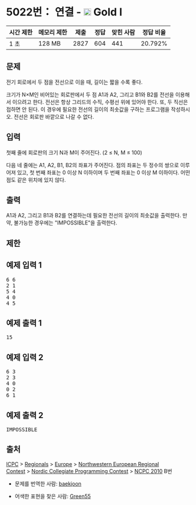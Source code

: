 # 5022번： 연결 - <img src="https://static.solved.ac/tier_small/15.svg" style="height:20px" /> Gold I



| 시간 제한 | 메모리 제한 | 제출 | 정답 | 맞힌 사람 | 정답 비율 |
| --- | --- | --- | --- | --- | --- |
| 1 초 | 128 MB | 2827 | 604 | 441 | 20.792% |
## 문제

전기 회로에서 두 점을 전선으로 이을 때, 길이는 짧을 수록 좋다.

크기가 N×M인 비어있는 회로판에서 두 점 A1과 A2, 그리고 B1와 B2를 전선을 이용해서 이으려고 한다. 전선은 항상 그리드의 수직, 수평선 위에 있어야 한다. 또, 두 직선은 접하면 안 된다. 이 경우에 필요한 전선의 길이의 최솟값을 구하는 프로그램을 작성하시오. 전선은 회로판 바깥으로 나갈 수 없다.

## 입력

첫째 줄에 회로판의 크기 N과 M이 주어진다. (2 ≤ N, M ≤ 100) 

다음 네 줄에는 A1, A2, B1, B2의 좌표가 주어진다. 점의 좌표는 두 정수의 쌍으로 이루어져 있고, 첫 번째 좌표는 0 이상 N 이하이며 두 번째 좌표는 0 이상 M 이하이다. 어떤 점도 같은 위치에 있지 않다.

## 출력

A1과 A2, 그리고 B1과 B2를 연결하는데 필요한 전선의 길이의 최솟값을 출력한다. 만약, 불가능한 경우에는 "IMPOSSIBLE"을 출력한다.

## 제한

## 예제 입력 1

<pre>6 6
2 1
5 4
4 0
4 5
</pre>
## 예제 출력 1

<pre>15
</pre>
## 예제 입력 2

<pre>6 3
2 3
4 0
0 2
6 1
</pre>
## 예제 출력 2

<pre>IMPOSSIBLE
</pre>
## 출처

[ICPC](/category/1) > [Regionals](/category/7) > [Europe](/category/10) > [Northwestern European Regional Contest](/category/15) > [Nordic Collegiate Programming Contest](/category/46) > [NCPC 2010](/category/detail/211) B번

- 문제를 번역한 사람: [baekjoon](/user/baekjoon)

- 어색한 표현을 찾은 사람: [Green55](/user/Green55)